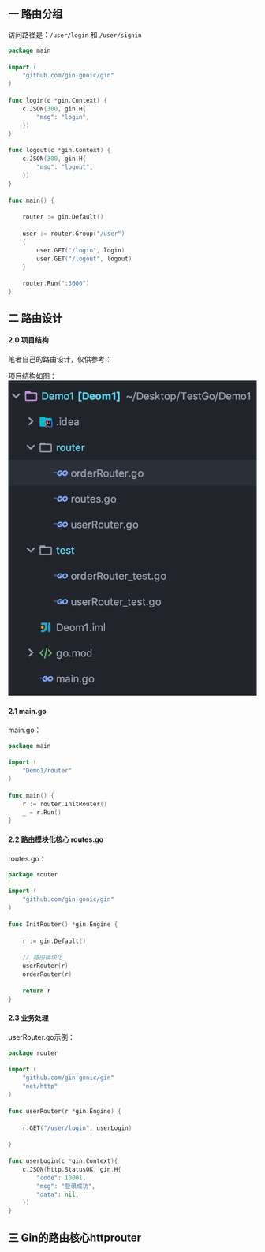 ## 一 路由分组

访问路径是：`/user/login` 和 `/user/signin`
```go
package main

import (
	"github.com/gin-gonic/gin"
)

func login(c *gin.Context) {
	c.JSON(300, gin.H{
		"msg": "login",
	})
}

func logout(c *gin.Context) {
	c.JSON(300, gin.H{
		"msg": "logout",
	})
}

func main() {

	router := gin.Default()

	user := router.Group("/user")
	{
		user.GET("/login", login)
		user.GET("/logout", logout)
	}

	router.Run(":3000")
}
```

## 二 路由设计

#### 2.0 项目结构

笔者自己的路由设计，仅供参考：  

项目结构如图：  
![](../images/Golang/gin-02.png)

#### 2.1 main.go

main.go：
```go
package main

import (
	"Demo1/router"
)

func main() {
	r := router.InitRouter()
	_ = r.Run()
}
```

#### 2.2 路由模块化核心 routes.go

routes.go：
```go
package router

import (
	"github.com/gin-gonic/gin"
)

func InitRouter() *gin.Engine {

	r := gin.Default()

	// 路由模块化
	userRouter(r)
	orderRouter(r)

	return r
}

```

#### 2.3 业务处理

userRouter.go示例：
```go
package router

import (
	"github.com/gin-gonic/gin"
	"net/http"
)

func userRouter(r *gin.Engine) {

	r.GET("/user/login", userLogin)

}

func userLogin(c *gin.Context){
	c.JSON(http.StatusOK, gin.H{
		"code": 10001,
		"msg": "登录成功",
		"data": nil,
	})
}
```

## 三 Gin的路由核心httprouter